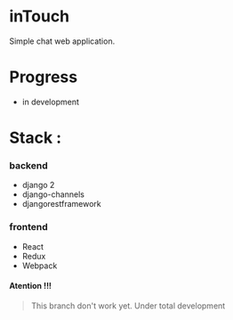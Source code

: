 # inTouch
Simple chat web application.

# Progress
   - in development
# Stack :

### backend

  - django 2
  - django-channels
  - djangorestframework
### frontend
  -  React
  -  Redux
  -  Webpack


#### Atention !!!
> This branch don't work yet.
> Under total development
